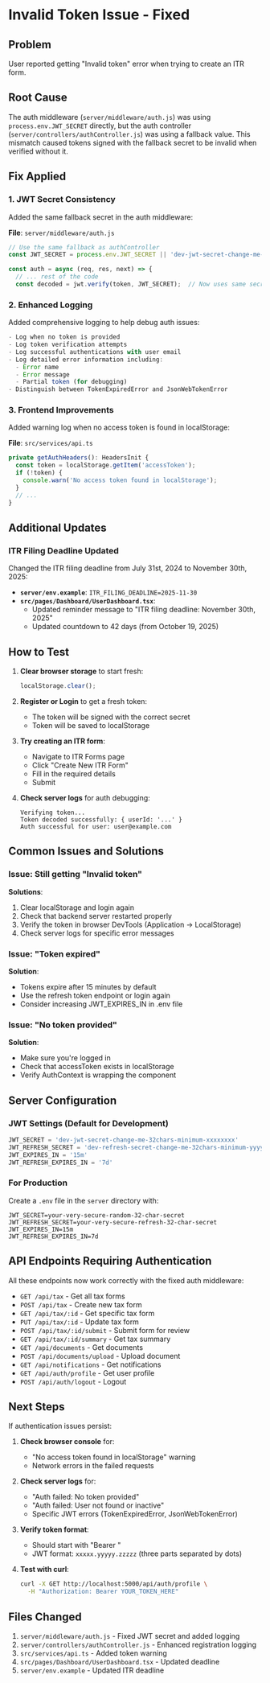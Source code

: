 # Invalid Token Issue - Fixed

## Problem
User reported getting "Invalid token" error when trying to create an ITR form.

## Root Cause
The auth middleware (`server/middleware/auth.js`) was using `process.env.JWT_SECRET` directly, but the auth controller (`server/controllers/authController.js`) was using a fallback value. This mismatch caused tokens signed with the fallback secret to be invalid when verified without it.

## Fix Applied

### 1. **JWT Secret Consistency**
Added the same fallback secret in the auth middleware:

**File**: `server/middleware/auth.js`

```javascript
// Use the same fallback as authController
const JWT_SECRET = process.env.JWT_SECRET || 'dev-jwt-secret-change-me-32chars-minimum-xxxxxxxx';

const auth = async (req, res, next) => {
  // ... rest of the code
  const decoded = jwt.verify(token, JWT_SECRET);  // Now uses same secret
```

### 2. **Enhanced Logging**
Added comprehensive logging to help debug auth issues:

```javascript
- Log when no token is provided
- Log token verification attempts
- Log successful authentications with user email
- Log detailed error information including:
  - Error name
  - Error message
  - Partial token (for debugging)
- Distinguish between TokenExpiredError and JsonWebTokenError
```

### 3. **Frontend Improvements**
Added warning log when no access token is found in localStorage:

**File**: `src/services/api.ts`

```typescript
private getAuthHeaders(): HeadersInit {
  const token = localStorage.getItem('accessToken');
  if (!token) {
    console.warn('No access token found in localStorage');
  }
  // ...
}
```

## Additional Updates

### ITR Filing Deadline Updated
Changed the ITR filing deadline from July 31st, 2024 to November 30th, 2025:

- **`server/env.example`**: `ITR_FILING_DEADLINE=2025-11-30`
- **`src/pages/Dashboard/UserDashboard.tsx`**: 
  - Updated reminder message to "ITR filing deadline: November 30th, 2025"
  - Updated countdown to 42 days (from October 19, 2025)

## How to Test

1. **Clear browser storage** to start fresh:
   ```javascript
   localStorage.clear();
   ```

2. **Register or Login** to get a fresh token:
   - The token will be signed with the correct secret
   - Token will be saved to localStorage

3. **Try creating an ITR form**:
   - Navigate to ITR Forms page
   - Click "Create New ITR Form"
   - Fill in the required details
   - Submit

4. **Check server logs** for auth debugging:
   ```
   Verifying token...
   Token decoded successfully: { userId: '...' }
   Auth successful for user: user@example.com
   ```

## Common Issues and Solutions

### Issue: Still getting "Invalid token"
**Solutions**:
1. Clear localStorage and login again
2. Check that backend server restarted properly
3. Verify the token in browser DevTools (Application → LocalStorage)
4. Check server logs for specific error messages

### Issue: "Token expired"
**Solution**: 
- Tokens expire after 15 minutes by default
- Use the refresh token endpoint or login again
- Consider increasing JWT_EXPIRES_IN in .env file

### Issue: "No token provided"
**Solution**:
- Make sure you're logged in
- Check that accessToken exists in localStorage
- Verify AuthContext is wrapping the component

## Server Configuration

### JWT Settings (Default for Development)
```javascript
JWT_SECRET = 'dev-jwt-secret-change-me-32chars-minimum-xxxxxxxx'
JWT_REFRESH_SECRET = 'dev-refresh-secret-change-me-32chars-minimum-yyyyyyyy'
JWT_EXPIRES_IN = '15m'
JWT_REFRESH_EXPIRES_IN = '7d'
```

### For Production
Create a `.env` file in the `server` directory with:
```env
JWT_SECRET=your-very-secure-random-32-char-secret
JWT_REFRESH_SECRET=your-very-secure-refresh-32-char-secret
JWT_EXPIRES_IN=15m
JWT_REFRESH_EXPIRES_IN=7d
```

## API Endpoints Requiring Authentication

All these endpoints now work correctly with the fixed auth middleware:

- `GET /api/tax` - Get all tax forms
- `POST /api/tax` - Create new tax form
- `GET /api/tax/:id` - Get specific tax form
- `PUT /api/tax/:id` - Update tax form
- `POST /api/tax/:id/submit` - Submit form for review
- `GET /api/tax/:id/summary` - Get tax summary
- `GET /api/documents` - Get documents
- `POST /api/documents/upload` - Upload document
- `GET /api/notifications` - Get notifications
- `GET /api/auth/profile` - Get user profile
- `POST /api/auth/logout` - Logout

## Next Steps

If authentication issues persist:

1. **Check browser console** for:
   - "No access token found in localStorage" warning
   - Network errors in the failed requests

2. **Check server logs** for:
   - "Auth failed: No token provided"
   - "Auth failed: User not found or inactive"
   - Specific JWT errors (TokenExpiredError, JsonWebTokenError)

3. **Verify token format**:
   - Should start with "Bearer "
   - JWT format: `xxxxx.yyyyy.zzzzz` (three parts separated by dots)

4. **Test with curl**:
   ```bash
   curl -X GET http://localhost:5000/api/auth/profile \
     -H "Authorization: Bearer YOUR_TOKEN_HERE"
   ```

## Files Changed

1. `server/middleware/auth.js` - Fixed JWT secret and added logging
2. `server/controllers/authController.js` - Enhanced registration logging
3. `src/services/api.ts` - Added token warning
4. `src/pages/Dashboard/UserDashboard.tsx` - Updated deadline
5. `server/env.example` - Updated ITR deadline
